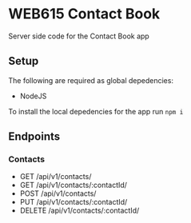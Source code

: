 # WEB615 Contact Book #

Server side code for the Contact Book app

## Setup ##

The following are required as global depedencies:

* NodeJS

To install the local depedencies for the app run ``` npm i ```

## Endpoints ##

### Contacts ###

* GET /api/v1/contacts/
* GET /api/v1/contacts/:contactId/
* POST /api/v1/contacts/
* PUT /api/v1/contacts/:contactId/
* DELETE /api/v1/contacts/:contactId/
